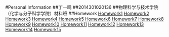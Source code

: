 #Personal Information
##丁一鸣
##2014301020136
##物理科学与技术学院（化学与分子科学学院）材料班
##Homework
[Homework1]()
[Homework2]()
[Homework3]()
[Homework4]()
[Homework5]()
[Homework6]()
[Homework7]()
[Homework8]()
[Homework9]()
[Homework10]()
[Homework11]()
[Homework12]()
[Homework13]()
[Homework14]()
[Homework15]()
